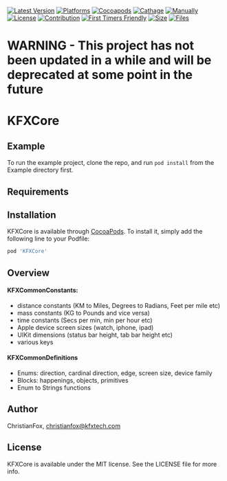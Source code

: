 [![Latest Version](https://img.shields.io/github/v/tag/ChristianFox/KFXCore?sort=semver&label=Version&color=orange)](https://github.com/ChristianFox/KFXCore/)
[![Platforms](https://img.shields.io/badge/Platforms-iOS-orange)](https://img.shields.io/badge/Platforms-iOS-orange)
[![Cocoapods](https://img.shields.io/badge/Cocoapods-yes-green)](https://img.shields.io/badge/Cocoapods-yes-green)
[![Cathage](https://img.shields.io/badge/Cathage-no-red)](https://img.shields.io/badge/Cathage-no-red)
[![Manually](https://img.shields.io/badge/Manual_Import-yes-green)](https://img.shields.io/badge/Manual_Import-yes-green)
[![License](https://img.shields.io/badge/license-mit-blue.svg)](https://github.com/ChristianFox/KFXCore/blob/master/LICENSE)
[![Contribution](https://img.shields.io/badge/Contributions-Welcome-blue)](https://github.com/ChristianFox/KFXCore/labels/contribute)
[![First Timers Friendly](https://img.shields.io/badge/First_Timers-Welcome-blue)](https://github.com/ChristianFox/KFXCore/labels/contribute)
[![Size](https://img.shields.io/github/repo-size/ChristianFox/KFXCore?color=orange)](https://img.shields.io/github/repo-size/ChristianFox/KFXCore?color=orange)
[![Files](https://img.shields.io/github/directory-file-count/ChristianFox/KFXCore?color=orange)](https://img.shields.io/github/directory-file-count/ChristianFox/KFXCore?color=orange)

# WARNING - This project has not been updated in a while and will be deprecated at some point in the future

# KFXCore

## Example

To run the example project, clone the repo, and run `pod install` from the Example directory first.

## Requirements

## Installation

KFXCore is available through [CocoaPods](http://cocoapods.org). To install
it, simply add the following line to your Podfile:

```ruby
pod 'KFXCore'
```

## Overview
#### KFXCommonConstants:
- distance constants (KM to Miles, Degrees to Radians, Feet per mile etc)
- mass constants (KG to Pounds and vice versa)
- time constants (Secs per min, min per hour etc)
- Apple device screen sizes (watch, iphone, ipad)
- UIKit dimensions (status bar height, tab bar height etc)
- various keys

#### KFXCommonDefinitions
- Enums: direction, cardinal direction, edge, screen size, device family
- Blocks: happenings, objects, primitives
- Enum to Strings functions


## Author

ChristianFox, christianfox@kfxtech.com

## License

KFXCore is available under the MIT license. See the LICENSE file for more info.
